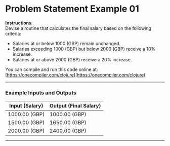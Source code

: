 # Problem Statement Example 01

**Instructions**:  
Devise a routine that calculates the final salary based on the following criteria:  
- Salaries at or below 1000 (GBP) remain unchanged.  
- Salaries exceeding 1000 (GBP) but below 2000 (GBP) receive a 10% increase.  
- Salaries at or above 2000 (GBP) receive a 20% increase.  

You can compile and run this code online at: [https://onecompiler.com/clojure](https://onecompiler.com/clojure)

---

### Example Inputs and Outputs

| **Input (Salary)** | **Output (Final Salary)** |
|---------------------|----------------------------|
| 1000.00 (GBP)       | 1000.00 (GBP)              |
| 1500.00 (GBP)       | 1650.00 (GBP)              |
| 2000.00 (GBP)       | 2400.00 (GBP)              |

---
